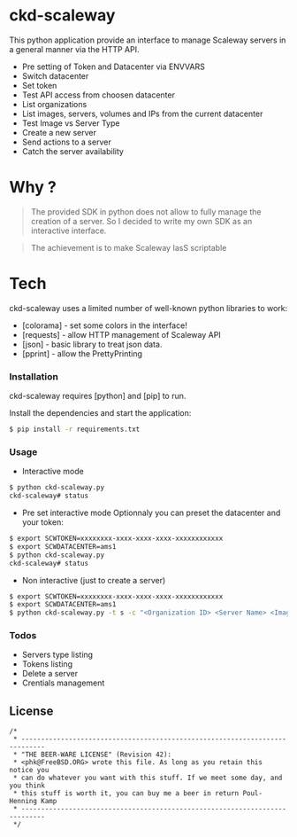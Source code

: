 # ckd-scaleway

This python application provide an interface to manage Scaleway servers in a general manner via the HTTP API.
  - Pre setting of Token and Datacenter via ENVVARS
  - Switch datacenter 
  - Set token
  - Test API access from choosen datacenter
  - List organizations
  - List images, servers, volumes and IPs from the current datacenter
  - Test Image vs Server Type
  - Create a new server
  - Send actions to a server
  - Catch the server availability

# Why ?

> The provided SDK in python does not allow to fully
> manage the creation of a server. So I decided to write
> my own SDK as an interactive interface.

> The achievement is to make Scaleway IasS scriptable

# Tech

ckd-scaleway uses a limited number of well-known python libraries to work:

* [colorama] - set some colors in the interface!
* [requests] - allow HTTP management of Scaleway API
* [json] - basic library to treat json data.
* [pprint] - allow the PrettyPrinting

### Installation

ckd-scaleway requires [python] and [pip] to run.

Install the dependencies and start the application:

```sh
$ pip install -r requirements.txt
```
### Usage

* Interactive mode
```sh
$ python ckd-scaleway.py
ckd-scaleway# status
```

* Pre set interactive mode
Optionnaly you can preset the datacenter and your token:
```sh
$ export SCWTOKEN=xxxxxxxx-xxxx-xxxx-xxxx-xxxxxxxxxxxx
$ export SCWDATACENTER=ams1
$ python ckd-scaleway.py
ckd-scaleway# status
```

* Non interactive (just to create a server)

```sh
$ export SCWTOKEN=xxxxxxxx-xxxx-xxxx-xxxx-xxxxxxxxxxxx
$ export SCWDATACENTER=ams1
$ python ckd-scaleway.py -t s -c "<Organization ID> <Server Name> <Image ID> <Server Type>"
```

### Todos

 - Servers type listing
 - Tokens listing
 - Delete a server
 - Crentials management


License
----
```
/*
 * ----------------------------------------------------------------------------
 * "THE BEER-WARE LICENSE" (Revision 42):
 * <phk@FreeBSD.ORG> wrote this file. As long as you retain this notice you
 * can do whatever you want with this stuff. If we meet some day, and you think
 * this stuff is worth it, you can buy me a beer in return Poul-Henning Kamp
 * ----------------------------------------------------------------------------
 */
 ```

